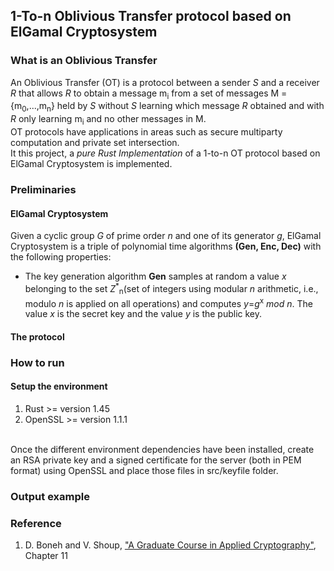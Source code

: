## 1-To-n Oblivious Transfer protocol based on ElGamal Cryptosystem
### What is an Oblivious Transfer
An Oblivious Transfer (OT) is a protocol between a sender *S* and a receiver *R* that allows *R* to obtain a message m<sub>i</sub> from a set of messages M = {m<sub>0</sub>,...,m<sub>n</sub>} held by *S* without *S* learning which message *R* obtained and with *R* only learning m<sub>i</sub> and no other messages in M. <br>
OT protocols have applications in areas such as secure multiparty computation and private set intersection.<br>
It this project, a *pure Rust Implementation* of a 1-to-n OT protocol based on ElGamal Cryptosystem is implemented.

### Preliminaries
#### ElGamal Cryptosystem
Given a cyclic group *G* of prime order *n* and one of its generator *g*, ElGamal Cryptosystem is a triple of polynomial time algorithms **(Gen, Enc, Dec)** with the following properties:
- The key generation algorithm **Gen** samples at random a value *x* belonging to the set *Z*<sup>*</sup><sub>n</sub>(set of integers using modular *n* arithmetic, i.e., modulo *n* is applied on all operations) and computes *y*=*g*<sup>x</sup> *mod n*. The value *x* is the secret key and the value *y* is the public key. 
#### The protocol

### How to run
#### Setup the environment
1. Rust >= version 1.45
2. OpenSSL >= version 1.1.1
<br>
Once the different environment dependencies have been installed, create an RSA private key and a signed 
certificate for the server (both in PEM format) using OpenSSL and place those files in
src/keyfile folder.

### Output example

### Reference
1. D. Boneh and V. Shoup, ["A Graduate Course in Applied Cryptography"](https://toc.cryptobook.us/), Chapter 11
